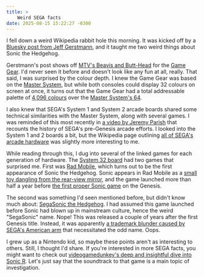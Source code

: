 ```yaml
---
title: >
    Weird SEGA facts
date: 2025-08-15 15:22:27 -0300
---
```


I fell down a weird Wikipedia rabbit hole this morning. It was kicked off by a [Bluesky post from Jeff Gerstmann](https://bsky.app/profile/jeffgerstmann.com/post/3lwg3ncv3pk2m), and it taught me two weird things about Sonic the Hedgehog.

Gerstmann's post shows off [MTV's Beavis and Butt-Head](https://www.mobygames.com/game/57797/mtvs-beavis-and-butt-head/) for the [Game Gear](https://en.wikipedia.org/wiki/Game_Gear). I'd never seen it before and doesn't look like any fun at all, really. That said, I was surprised by the colour depth. I knew the Game Gear was based on the [Master System](https://en.wikipedia.org/wiki/Master_System), but while both consoles could display 32 colours on screen at once, it turns out that the Game Gear had a total addressable palette of [4,096 colours](https://en.wikipedia.org/wiki/List_of_video_game_console_palettes#Game_Gear) over the [Master System's 64](https://en.wikipedia.org/wiki/List_of_video_game_console_palettes#Master_System).

I also knew that SEGA's System 1 and System 2 arcade boards shared some technical similarities with the Master System, along with several games. I was reminded of this most recently in [a video by Jeremy Parish](https://www.youtube.com/watch?v=CZOK8zxmahY) that recounts the history of SEGA's pre-Genesis arcade efforts. I looked into the System 1 and 2 boards a bit, but the Wikipedia page outlining [all of SEGA's arcade hardware](https://en.wikipedia.org/wiki/List_of_Sega_arcade_system_boards) was slightly more interesting to me.

While reading through this, I dug into several of the linked games for each generation of hardware. The [System 32 board](https://en.wikipedia.org/wiki/List_of_Sega_arcade_system_boards#:~:text=System%2032) had two games that surprised me. First was [Rad Mobile](https://en.wikipedia.org/wiki/Rad_Mobile), which turns out to be the first appearance of Sonic the Hedgehog. Sonic appears in Rad Mobile as a [small toy dangling from the rear-view mirror](https://en.wikipedia.org/wiki/Rad_Mobile#Gameplay_and_development), and the game launched more than half a year before [the first proper Sonic game](https://en.wikipedia.org/wiki/Sonic_the_Hedgehog_%281991_video_game%29) on the Genesis.

The second was something I'd seen mentioned before, but didn't know much about: [SegaSonic the Hedgehog](https://en.wikipedia.org/wiki/SegaSonic_the_Hedgehog). I had assumed this game launched before Sonic had blown up in mainstream culture, hence the weird "SegaSonic" name. Nope! This was released a couple of years after the first Genesis title. Instead, it was apparently [a trademark blunder caused by SEGA's American arm](https://en.wikipedia.org/wiki/SegaSonic_the_Hedgehog#:~:text=Sega%20lost%20the%20trademark%20to%20the%20Sonic%20name%20during%20production) that necessitated the odd name. Oops.

I grew up as a Nintendo kid, so maybe these points aren't as interesting to others. Still, I thought I'd share. If you're interested in more SEGA facts, you might want to check out [videogamedunkey's deep and insightful dive into Sonic R](https://www.youtube.com/watch?v=rCH2yB0sIsA). Let's just say that the soundtrack to that game is a main topic of investigation.